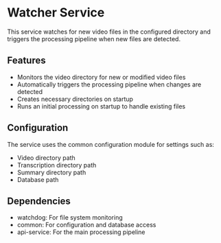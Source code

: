 # Watcher Service

This service watches for new video files in the configured directory and triggers the processing pipeline when new files are detected.

## Features

- Monitors the video directory for new or modified video files
- Automatically triggers the processing pipeline when changes are detected
- Creates necessary directories on startup
- Runs an initial processing on startup to handle existing files

## Configuration

The service uses the common configuration module for settings such as:

- Video directory path
- Transcription directory path
- Summary directory path
- Database path

## Dependencies

- watchdog: For file system monitoring
- common: For configuration and database access
- api-service: For the main processing pipeline
